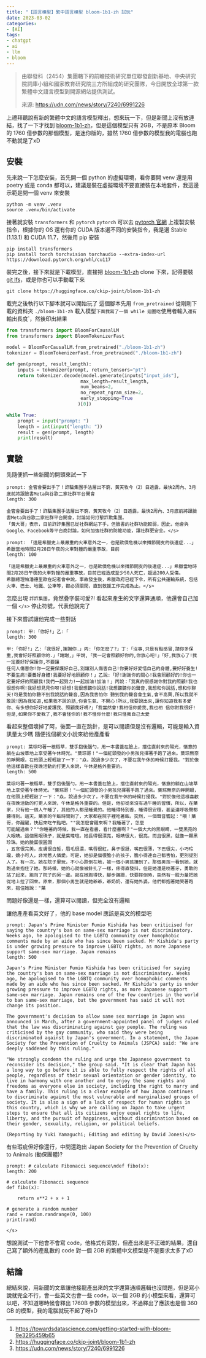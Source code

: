```yaml
---
title: "【語言模型】繁中語言模型 bloom-1b1-zh 試玩"
date: 2023-03-02
categories:
- [AI]
tags:
- chatgpt
- ai
- llm
- bloom
---
```


> 由聯發科（2454）集團轄下的前瞻技術研究單位聯發創新基地、中央研究院詞庫小組和國家教育研究院三方所組成的研究團隊，今日開放全球第一款繁體中文語言模型到開源網站提供測試。
> 
> 來源: https://udn.com/news/story/7240/6991226

上禮拜聽說有新的繁體中文的語言模型釋出，想來玩一下，但是新聞上沒有放連結，找了一下才找到 [bloom-1b1-zh](https://huggingface.co/ckip-joint/bloom-1b1-zh)，但是這個模型只有 2GB，不是原本 Bloom 的 1760 億參數的那個模型，是迷你版的，雖然 1760 億參數的模型我的電腦也跑不動就是了xD

## 安裝

先來說一下怎麼安裝，首先開一個 python 的虛擬環境，看你要開 venv 還是用 poetry 或是 conda 都可以，建議是裝在虛擬環境不要直接裝在本地套件，我這邊示範是開一個 venv 來安裝

```shell
python -m venv .venv
source .venv/bin/activate
```

接著就安裝 `transformers` 和 `pytorch`
`pytorch` 可以去 [pytorch 官網](https://pytorch.org/get-started/locally/) 上複製安裝指令，根據你的 OS 還有你的 CUDA 版本選不同的安裝指令，我是選 Stable (1.13.1) 和 CUDA 11.7，然後用 pip 安裝

```shell
pip install transformers
pip install torch torchvision torchaudio --extra-index-url https://download.pytorch.org/whl/cu117
```

裝完之後，接下來就是下載模型，直接把 [bloom-1b1-zh](https://huggingface.co/ckip-joint/bloom-1b1-zh) clone 下來，記得要裝 [git lfs](https://docs.github.com/en/repositories/working-with-files/managing-large-files/installing-git-large-file-storage?platform=linux)，或是你也可以手動載下來

```shell
git clone https://huggingface.co/ckip-joint/bloom-1b1-zh
```

載完之後執行以下腳本就可以開始玩了
這個腳本先用 `from_pretrained` 從剛剛下載的資料夾 `./bloom-1b1-zh` 載入模型`
下面我寫了一個 while 迴圈吃 `使用者輸入` 還有 `輸出長度`，然後印出結果

```python
from transformers import BloomForCausalLM
from transformers import BloomTokenizerFast

model = BloomForCausalLM.from_pretrained("./bloom-1b1-zh")
tokenizer = BloomTokenizerFast.from_pretrained("./bloom-1b1-zh")

def gen(prompt, result_length):
    inputs = tokenizer(prompt, return_tensors="pt")
    return tokenizer.decode(model.generate(inputs["input_ids"],
                           max_length=result_length,
                           num_beams=2,
                           no_repeat_ngram_size=2,
                           early_stopping=True
                          )[0])

while True:
    prompt = input("prompt: ")
    length = int(input("length: "))
    result = gen(prompt, length)
    print(result)
```

## 實驗

先隨便抓一些新聞的開頭來試一下

```
prompt: 金管會要出手了！詐騙集團手法層出不窮，黃天牧今（2）日透露，最快2周內、3月底前將跟臉書Meta與谷歌二家社群平台開會
length: 300

金管會要出手了！詐騙集團手法層出不窮，黃天牧今（2）日透露，最快2周內、3月底前將跟臉書Meta與谷歌二家社群平台開會，討論如何打擊詐欺集團。
「黃大哥」表示，目前詐詐集團已從社群網站下手，但臉書的社群功能較弱，因此，他會與Google、Facebook等平台商討論，如何加強社群的防範功能，讓社群更安全。</s>
```

```
prompt: 「這是希臘史上最嚴重的火車意外之一，也是歐債危機以來撙節開支的後遺症...」希臘當地時間2月28日午夜的火車對撞的嚴重事故，目前
length: 100

「這是希臘史上最嚴重的火車意外之一，也是歐債危機以來撙節開支的後遺症...」希臘當地時間2月28日午夜的火車對撞的嚴重事故，目前已經造成至少50人死亡，超過200人受傷。
希臘總理帕潘德里歐在記者會中說，事故發生後，希臘政府已經下令，所有公共運輸系統，包括火車、巴士、地鐵、公車等，都必須關閉，直到救援工作完成為止。</s>
```

怎麼出現 `詐詐集團`，竟然疊字裝可愛?!
看起來產生的文字還算通順，他還會自己加一個 `</s>` 停止符號，代表他說完了

接下來嘗試讓他完成一些對話

```
prompt: 甲:「你好!」乙:「
length: 300

甲:「你好!」乙:「我很好,謝謝你.」丙:「你怎麼了?」丁:「沒事,只是有點感冒,請你多保重,我會好好照顧你的.」「謝謝,」甲說,「我一定會照顧好你的,你放心吧!」「好,我放心了!我一定要好好保護你,不要讓
任何人傷害你!你一定要保護好自己,別讓別人傷害自己!你要好好愛惜自己的身體,要好好養生!不要生病!要養好身體!我要好好地照顧你！」乙說:「好!謝謝你的關心!我會照顧好的!你也一定要好好的照顧我!我們一起努力!一起加油!加油！」丙說：「我真的很感謝你對我的照顧!我也很想你啊!我好想見見你呀!好想!我很想聽你說話!我想聽聽你的聲音,我想和你說話,想和你聊天!可是我怕你聽不到我說話的聲音,因為我害怕你 聽到我的聲音會生氣,會不高興,所以我就不敢說!因為我知道,如果我不說的話,你會生氣、不開心!所以,我要說出來,讓你知道我有多愛你、有多想你好好地愛護我、照顧我好嗎?」「我當然會!我相信你愛我,我也相 信你對我很好!但是,如果你不愛我了,我不會怪你的!我不怪你什麼!我只怪我自己太愛
```

看起來整個壞掉了阿，後面一直在跳針，是可以閱讀但是沒有邏輯，可能是輸入資訊量太少嗎
隨便找個網文小說來給他產產看

```
prompt: 葉琮叼著一根稻草，雙手抱後腦勺，用一本書蓋在臉上，擋住直射來的陽光，愜意的躺在山坡草地上享受著午休時光。"葉琮哥！"一個紅頭發的小男孩兒揮著手跑了過來。葉琮無奈的睜開眼，在他頭上輕輕敲了一下："焱，說過多少次了，不要在我午休的時候打擾我。"對於像他這樣喜歡在夜晚活動的打更人來說，午休是格外重要的。
length: 500

葉琮叼著一根稻草，雙手抱後腦勺，用一本書蓋在臉上，擋住直射來的陽光，愜意的躺在山坡草地上享受著午休時光。"葉琮哥！"一個紅頭發的小男孩兒揮著手跑了過來。葉琮無奈的睜開眼，在他頭上輕輕敲了一下："焱，說過多少次了，不要在我午休的時候打擾我。"對於像他這樣喜歡在夜晚活動的打更人來說，午休是格外重要的。但是，他卻從來沒有過午睡的習慣，所以，在葉家，只有他一個人午睡了，其他的人都是睡覺的。他睡得特別香，睡得很安穩，甚至連呼吸聲都聽得到。這天，葉家的午飯時間到了，大家都在院子裡吃著飯。突然，一個聲音響起："喂！葉哥，你醒醒，快起來吃午點吧。""我怎麼會醒來啊？我睡著了，怎麼
可能醒過來？""你睡著的時候，我一直在看書，看什麼書啊？"一個大大的黑眼睛，一雙黑亮的大眼睛。這個黑眼珠子，就是葉瑋瑄。她長得很漂亮，眼睛很大，很亮，而且很黑，就像一顆黑珍珠。她的臉蛋很圓潤
，五官很完美，皮膚很白皙，眉毛很濃，嘴唇很紅，鼻子很挺，嘴巴很薄，下巴很尖，小巧玲瓏，嬌小可人，非常惹人憐愛。可是，她卻是個很膽小的孩子，膽小得連自己都害怕，更別提別人了。有一次，她在院子里玩，不小心跌倒在地，被一個小男孩撞到了。那個男孩一看到她，就跑過來抱住了她。那時候，她的心就像被針扎了一樣，疼得直發抖，但是她還是咬著牙，勇敢的站了起來，跑向了院子的另一邊。就在她跑得快，腳步蹣跚，快要摔倒時，突然有一股力量把她從地上拉了回來。原來，那個小男生就是她爺爺，爺奶奶，還有她外婆。他們都抱著她哭著跑來，抱住她說："葉
```

問題好像還是一樣，還算可以閱讀，但完全沒有邏輯

讓他產產看英文好了，他的 base model 應該是英文的模型吧

```
prompt: Japan's Prime Minister Fumio Kishida has been criticised for saying the country's ban on same-sex marriage is not discriminatory. Weeks ago, he apologised to the LGBTQ community over homophobic comments made by an aide who has since been sacked. Mr Kishida's party is under growing pressure to improve LGBTQ rights, as more Japanese support same-sex marriage. Japan remains
length: 500

Japan's Prime Minister Fumio Kishida has been criticised for saying the country's ban on same-sex marriage is not discriminatory. Weeks ago, he apologised to the LGBTQ community over homophobic comments made by an aide who has since been sacked. Mr Kishida's party is under growing pressure to improve LGBTQ rights, as more Japanese support same-sex marriage. Japan remains one of the few countries in the world to ban same-sex marriage, but the government has said it will not change its position.

The government's decision to allow same sex marriage in Japan was announced in March, after a government-appointed panel of judges ruled that the law was discriminating against gay people. The ruling was criticised by the gay community, who said they were being discriminated against by Japan's government. In a statement, the Japan Society for the Prevention of Cruelty to Animals (JSPCA) said: "We are deeply saddened by this ruling."

"We strongly condemn the ruling and urge the Japanese government to reconsider its decision," the group said. "It is clear that Japan has a long way to go before it is able to fully respect the rights of all people, regardless of their sexual orientation or gender identity, to live in harmony with one another and to enjoy the same rights and freedoms as everyone else in society, including the right to marry and have a family. This ruling is a clear example of how Japan continues to discriminate against the most vulnerable and marginalised groups of society. It is also a sign of a lack of respect for human rights in this country, which is why we are calling on Japan to take urgent steps to ensure that all its citizens enjoy equal rights to life, liberty, and the pursuit of happiness, without discrimination based on their gender, sexuality, religion, or political beliefs.

(Reporting by Yuki Yamaguchi; Editing and editing by David Jones)</s>
```

有些瑕疵但好像還行，中間還跑出 Japan Society for the Prevention of Cruelty to Animals (動保團體)?

```
prompt: # calculate Fibonacci sequence\ndef fibo(x):
length: 200

# calculate Fibonacci sequence
def fibo(x):

    return x**2 + x + 1

# generate a random number
rand = random.randrange(0, 100)
print(rand)

</s>
```

想說測試一下他會不會寫 code，他格式有寫對，但產出來是不正確的結果，還自己寫了額外的產亂數的 code
對一個 2GB 的繁體中文模型是不是要求太多了xD

## 結論

總結來說，用新聞的文章讓他接龍產出來的文字還算通順邏輯也沒問題，但是寫小說就完全不行，會一些英文也會一些 code，以一個 2GB 的小模型來看，還算可以吧，不知道哪時候會釋出 1760B 參數的模型出來，不過釋出了應該也是個 360 GB 的模型，我的電腦就玩不起了呀xD

---

1. https://towardsdatascience.com/getting-started-with-bloom-9e3295459b65
2. https://huggingface.co/ckip-joint/bloom-1b1-zh
3. https://udn.com/news/story/7240/6991226
